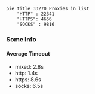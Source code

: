 
```mermaid
pie title 33270 Proxies in list
    "HTTP" : 22341
    "HTTPS": 4656
    "SOCKS" : 9816
```

### Some Info
#### Average Timeout

- mixed: 2.8s
- http: 1.4s
- https: 8.6s
- socks: 6.5s